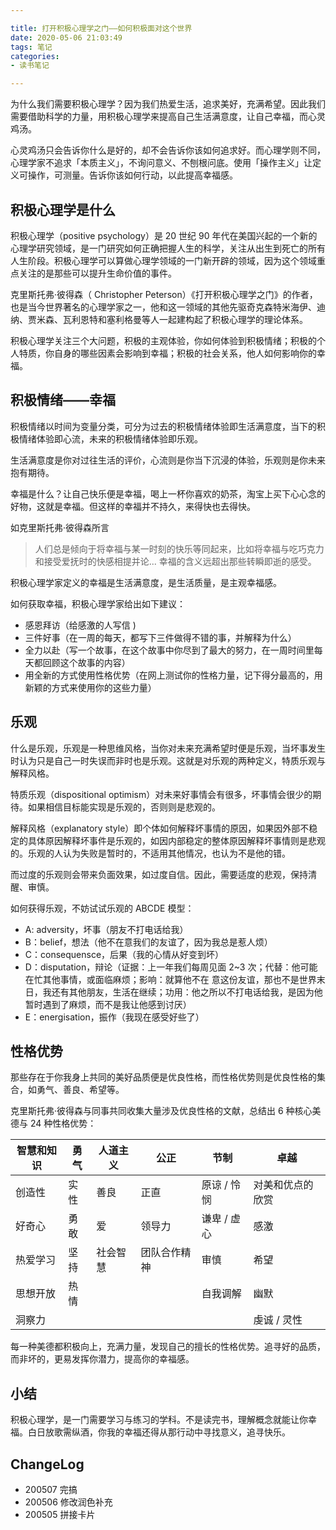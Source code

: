 ```yaml
---

title: 打开积极心理学之门——如何积极面对这个世界
date: 2020-05-06 21:03:49
tags: 笔记
categories: 
- 读书笔记

---
```


为什么我们需要积极心理学？因为我们热爱生活，追求美好，充满希望。因此我们需要借助科学的力量，用积极心理学来提高自己生活满意度，让自己幸福，而心灵鸡汤。
<!--more-->
心灵鸡汤只会告诉你什么是好的，却不会告诉你该如何追求好。而心理学则不同，心理学家不追求「本质主义」，不询问意义、不刨根问底。使用「操作主义」让定义可操作，可测量。告诉你该如何行动，以此提高幸福感。

## 积极心理学是什么

积极心理学（positive psychology）是 20 世纪 90 年代在美国兴起的一个新的心理学研究领域，是一门研究如何正确把握人生的科学，关注从出生到死亡的所有人生阶段。积极心理学可以算做心理学领域的一门新开辟的领域，因为这个领域重点关注的是那些可以提升生命价值的事件。

克里斯托弗·彼得森（ Christopher Peterson）《打开积极心理学之门》的作者，也是当今世界著名的心理学家之一，他和这一领域的其他先驱奇克森特米海伊、迪纳、贾米森、瓦利恩特和塞利格曼等人一起建构起了积极心理学的理论体系。

积极心理学关注三个大问题，积极的主观体验，你如何体验到积极情绪；积极的个人特质，你自身的哪些因素会影响到幸福；积极的社会关系，他人如何影响你的幸福。

## 积极情绪——幸福

积极情绪以时间为变量分类，可分为过去的积极情绪体验即生活满意度，当下的积极情绪体验即心流，未来的积极情绪体验即乐观。

生活满意度是你对过往生活的评价，心流则是你当下沉浸的体验，乐观则是你未来抱有期待。

幸福是什么？让自己快乐便是幸福，喝上一杯你喜欢的奶茶，淘宝上买下心心念的好物，这就是幸福。但这样的幸福并不持久，来得快也去得快。

如克里斯托弗·彼得森所言
> 人们总是倾向于将幸福与某一时刻的快乐等同起来，比如将幸福与吃巧克力和接受爱抚时的快感相提并论... 幸福的含义远超出那些转瞬即逝的感受。

积极心理学家定义的幸福是生活满意度，是生活质量，是主观幸福感。

如何获取幸福，积极心理学家给出如下建议：

- 感恩拜访（给感激的人写信 )
- 三件好事（在一周的每天，都写下三件做得不错的事，并解释为什么）
- 全力以赴（写一个故事，在这个故事中你尽到了最大的努力，在一周时间里每天都回顾这个故事的内容）
- 用全新的方式使用性格优势（在网上测试你的性格力量，记下得分最高的，用新颖的方式来使用你的这些力量）

## 乐观

什么是乐观，乐观是一种思维风格，当你对未来充满希望时便是乐观，当坏事发生时认为只是自己一时失误而非时也是乐观。这就是对乐观的两种定义，特质乐观与解释风格。

特质乐观（dispositional optimism）对未来好事情会有很多，坏事情会很少的期待。如果相信目标能实现是乐观的，否则则是悲观的。

解释风格（explanatory style）即个体如何解释坏事情的原因，如果因外部不稳定的具体原因解释坏事件是乐观的，如因内部稳定的整体原因解释坏事情则是悲观的。乐观的人认为失败是暂时的，不适用其他情况，也认为不是他的错。

而过度的乐观则会带来负面效果，如过度自信。因此，需要适度的悲观，保持清醒、审慎。

如何获得乐观，不妨试试乐观的 ABCDE 模型：

- A: adversity，坏事（朋友不打电话给我）
- B：belief，想法（他不在意我们的友谊了，因为我总是惹人烦）
- C：consequensce，后果（我的心情从好变到坏）
- D：disputation，辩论（证据：上一年我们每周见面 2~3 次；代替：他可能在忙其他事情，或面临麻烦；影响：就算他不在 意这份友谊，那也不是世界末日，我还有其他朋友，生活在继续；功用：他之所以不打电话给我，是因为他暂时遇到了麻烦，而不是我让他感到讨厌）
- E：energisation，振作（我现在感受好些了）

## 性格优势

那些存在于你我身上共同的美好品质便是优良性格，而性格优势则是优良性格的集合，如勇气、善良、希望等。

克里斯托弗·彼得森与同事共同收集大量涉及优良性格的文献，总结出 6 种核心美德与 24 种性格优势：

| 智慧和知识 | 勇气 | 人道主义 | 公正         | 节制      | 卓越             |
| ---------- | ---- | -------- | ------------ | --------- | ---------------- |
| 创造性     | 实性 | 善良     | 正直         | 原谅 / 怜悯 | 对美和优点的欣赏 |
| 好奇心     | 勇敢 | 爱       | 领导力       | 谦卑 / 虚心 | 感激             |
| 热爱学习   | 坚持 | 社会智慧 | 团队合作精神 | 审慎      | 希望             |
| 思想开放   | 热情 |          |              | 自我调解  | 幽默             |
| 洞察力     |      |          |              |           | 虔诚 / 灵性        |

每一种美德都积极向上，充满力量，发现自己的擅长的性格优势。追寻好的品质，而非坏的，更易发挥你潜力，提高你的幸福感。

## 小结

积极心理学，是一门需要学习与练习的学科。不是读完书，理解概念就能让你幸福。白日放歌需纵酒，你我的幸福还得从那行动中寻找意义，追寻快乐。

## ChangeLog

- 200507 完搞
- 200506 修改润色补充
- 200505 拼接卡片